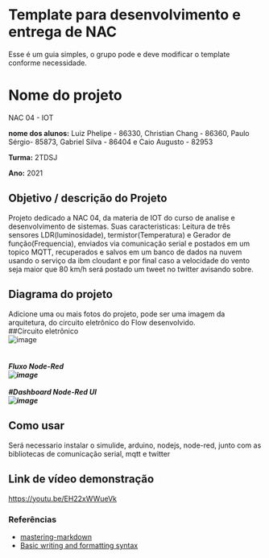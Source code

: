# Template para desenvolvimento e entrega de NAC

Esse é um guia simples, o grupo pode e deve modificar o template conforme necessidade. 

# Nome do projeto
NAC 04 -  IOT

**nome dos alunos:**
Luiz Phelipe - 86330,
Christian Chang - 86360,
Paulo Sérgio- 85873,
Gabriel Silva - 86404 e 
Caio Augusto - 82953

**Turma:**
2TDSJ

**Ano:**
2021

## Objetivo / descrição do Projeto
Projeto dedicado a NAC 04, da materia de IOT do curso de analise e desenvolvimento de sistemas. Suas caracteristicas: Leitura de três sensores LDR(luminosidade), termistor(Temperatura) e Gerador de função(Frequencia), enviados via comunicação serial e postados em um topico MQTT, recuperados e salvos em um banco de dados na nuvem usando o serviço da ibm cloudant e por final caso a velocidade do vento seja maior que 80 km/h será postado um tweet no twitter avisando sobre.  

## Diagrama do projeto

Adicione uma ou mais fotos do projeto, pode ser uma imagem da arquitetura, do circuito eletrônico do Flow desenvolvido. 
<br>##Circuito eletrônico<br>
![image](https://user-images.githubusercontent.com/58408056/130545174-21f1f9f2-7ee5-42cd-bf26-00e4c8ba2cf3.png)<br>
<br><h5>Fluxo Node-Red <br>
![image](https://user-images.githubusercontent.com/58408056/130545191-d421157a-621a-462c-b218-80c1fbfb1050.png)<br>
<br>#Dashboard Node-Red UI<br>
![image](https://user-images.githubusercontent.com/58408056/130545216-2734ea3d-1f23-4011-a868-e05421228582.png)<br>


## Como usar 

Será necessario instalar o simulide, arduino, nodejs, node-red, junto com as bibliotecas de comunicação serial, mqtt e twitter


## Link de vídeo demonstração
https://youtu.be/EH22xWWueVk


### Referências 

* [mastering-markdown](https://guides.github.com/features/mastering-markdown/)
* [Basic writing and formatting syntax](https://docs.github.com/en/github/writing-on-github/getting-started-with-writing-and-formatting-on-github/basic-writing-and-formatting-syntax)
